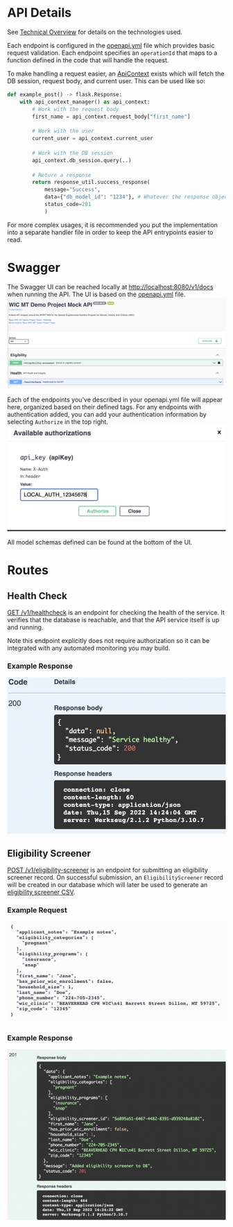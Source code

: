 # API Details

See [Technical Overview](./technical-overview.md) for details on the technologies used.

Each endpoint is configured in the [openapi.yml](/app/openapi.yml) file which provides basic request validation. Each endpoint specifies an `operationId` that maps to a function defined in the code that will handle the request.

To make handling a request easier, an [ApiContext](/app/api/util/api_context.py) exists which will fetch the DB session, request body, and current user. This can be used like so:
```py
def example_post() -> flask.Response:
    with api_context_manager() as api_context:
        # Work with the request body
        first_name = api_context.request_body["first_name"]

        # Work with the user
        current_user = api_context.current_user

        # Work with the DB session
        api_context.db_session.query(..)

        # Return a response
        return response_util.success_response(
            message="Success",
            data={"db_model_id": "1234"}, # Whatever the response object should be
            status_code=201
            )
```
For more complex usages, it is recommended you put the implementation into a separate handler file in order to keep the API entrypoints easier to read.

# Swagger

The Swagger UI  can be reached locally at [http://localhost:8080/v1/docs](http://localhost:8080/v1/docs) when running the API. The UI is based on the [openapi.yml](/app/openapi.yml) file.
![Swagger UI](/docs/app/images/swagger-ui.png)

Each of the endpoints you've described in your openapi.yml file will appear here, organized based on their defined tags. For any endpoints with authentication added, you can add your authentication information by selecting `Authorize` in the top right.
![Swagger Auth](/docs/app/images/swagger-auth.png)

All model schemas defined can be found at the bottom of the UI.

# Routes

## Health Check
[GET /v1/healthcheck](/app/api/route/healthcheck.py) is an endpoint for checking the health of the service. It verifies that the database is reachable, and that the API service itself is up and running.

Note this endpoint explicitly does not require authorization so it can be integrated with any automated monitoring you may build.

### Example Response
![Example Response](/docs/app/images/healthcheck-response.png)

## Eligibility Screener
[POST /v1/eligibility-screener](/app/api/route/eligibility.py) is an endpoint for submitting an eligibility screener record. On successful submission, an `EligibilityScreener` record will be created in our database which will later be used to generate an [eligibility screener CSV](/app/api/scripts/create_eligibility_screener_csv.py).

### Example Request
![Example Request](/docs/app/images/eligibility-screener-request.png)

### Example Response
![Example Response](/docs/app/images/eligibility-screener-response.png)